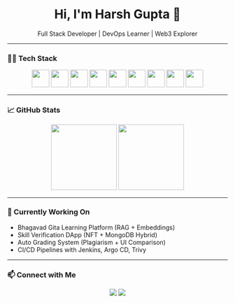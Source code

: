<h1 align="center">Hi, I'm Harsh Gupta 👋</h1>

<p align="center">
  Full Stack Developer | DevOps Learner | Web3 Explorer
</p>

---

### 🧑‍💻 Tech Stack

<p align="center">
  <img src="https://skillicons.dev/icons?i=react" height="40" />
  <img src="https://skillicons.dev/icons?i=java" height="40" />
  <img src="https://skillicons.dev/icons?i=js" height="40" />
  <img src="https://skillicons.dev/icons?i=docker" height="40" />
  <img src="https://skillicons.dev/icons?i=kubernetes" height="40" />
  <img src="https://skillicons.dev/icons?i=jenkins" height="40" />
  <img src="https://skillicons.dev/icons?i=aws" height="40" />
  <img src="https://skillicons.dev/icons?i=solidity" height="40" />
  <img src="https://skillicons.dev/icons?i=blockchain" height="40" />
</p>


---

### 📈 GitHub Stats

<p align="center">
  <img src="https://github-readme-stats.vercel.app/api?username=HaR-S-H&show_icons=true&theme=default" height="150"/>
  <img src="https://github-readme-stats.vercel.app/api/top-langs/?username=HaR-S-H&layout=compact&theme=default" height="150"/>
</p>

---

### 🔭 Currently Working On

- Bhagavad Gita Learning Platform (RAG + Embeddings)
- Skill Verification DApp (NFT + MongoDB Hybrid)
- Auto Grading System (Plagiarism + UI Comparison)
- CI/CD Pipelines with Jenkins, Argo CD, Trivy

---

### 📫 Connect with Me

<p align="center">
  <a href="https://github.com/HaR-S-H"><img src="https://img.shields.io/badge/GitHub-100000?style=flat&logo=github&logoColor=white" /></a>
  <a href="https://www.linkedin.com/in/harsh-gupta-a35696269"><img src="https://img.shields.io/badge/LinkedIn-0077B5?style=flat&logo=linkedin&logoColor=white" /></a>
</p>
